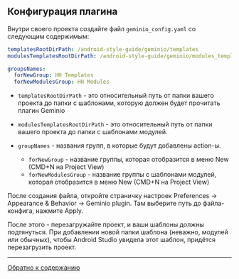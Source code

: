 ## Конфигурация плагина

Внутри своего проекта создайте файл `geminio_config.yaml` со следующим содержимым:

```yaml
templatesRootDirPath: /android-style-guide/geminio/templates
modulesTemplatesRootDirPath: /android-style-guide/geminio/modules_templates

groupsNames:
  forNewGroup: HH Templates
  forNewModulesGroup: HH Modules
```

- `templatesRootDirPath` - это относительный путь от папки вашего проекта до папки с шаблонами, которую
  должен будет прочитать плагин Geminio

- `modulesTemplatesRootDirPath` - это относительный путь от папки вашего проекта до папки с шаблонами модулей.

- `groupNames` - названия групп, в которые будут добавлены action-ы.
    * `forNewGroup`      - название группы, которая отобразится в меню New (CMD+N на Project View)
    * `forNewModulesGroup`      - название группы с шаблонами модулей, которая отобразится в меню New (CMD+N на Project View)


После создания файла, откройте страничку настроек Preferences -> Appearance & Behavior -> Geminio plugin.
Там выберите путь до файла-конфига, нажмите Apply.

После этого - перезагружайте проект, и ваши шаблоны должны подтянуться.
При добавлении новой папки шаблона (неважно, модулей или обычных), чтобы Android Studio увидела этот шаблон, придётся перезагрузить проект.

---

[Обратно к содержанию](/README.md#Содержание)